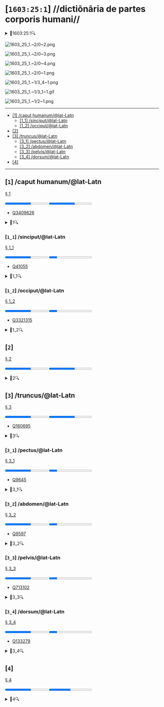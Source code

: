 # [`1603:25:1`] //dictiōnāria de partes corporis humani//


<details><summary>🔎1603:25:1🔍</summary>
  <dl>
    <dt>#item+conceptum+numerordinatio</dt>
    <dd>1603:1:1:25:1</dd>
    <dt>#item+conceptum+codicem</dt>
    <dd>25_1</dd>
    <dt>#status+conceptum+definitionem</dt>
    <dd>50</dd>
    <dt>#status+conceptum+codicem</dt>
    <dd>50</dd>
    <dt>#item+rem+i_qcc+is_zxxx+ix_n1603</dt>
    <dd>1603:25:1</dd>
    <dt>#item+rem+i_mul+is_zyyy</dt>
    <dd>//dictiōnāria de partes corporis humani//</dd>
    <dt>#item+rem+i_lat+is_latn</dt>
    <dd>/dictiōnāria de partes corporis humani/</dd>
  </dl>
</details>



<!-- {'de_codex': '1603_25_1', 'sarcinae': []} -->
![1603_25_1.~2/0~2.png](1603_25_1.~2/0~2.png)

![1603_25_1.~2/0~3.png](1603_25_1.~2/0~3.png)

![1603_25_1.~2/0~4.png](1603_25_1.~2/0~4.png)

![1603_25_1.~2/0~1.png](1603_25_1.~2/0~1.png)

![1603_25_1.~1/3_4~1.png](1603_25_1.~1/3_4~1.png)

![1603_25_1.~1/3_1~1.gif](1603_25_1.~1/3_1~1.gif)

![1603_25_1.~1/2~1.png](1603_25_1.~1/2~1.png)

----

- <a href='#1'>[1] /caput humanum/@lat-Latn</a>
  - <a href='#1_1'>[1_1] /sinciput/@lat-Latn</a>
  - <a href='#1_2'>[1_2] /occiput/@lat-Latn</a>
- <a href='#2'>[2] </a>
- <a href='#3'>[3] /truncus/@lat-Latn</a>
  - <a href='#3_1'>[3_1] /pectus/@lat-Latn</a>
  - <a href='#3_2'>[3_2] /abdomen/@lat-Latn</a>
  - <a href='#3_3'>[3_3] /pelvis/@lat-Latn</a>
  - <a href='#3_4'>[3_4] /dorsum/@lat-Latn</a>
- <a href='#4'>[4] </a>

----

## [`1`] /caput humanum/@lat-Latn

<a id='1' href='#1'>§ 1</a>


<progress value='60' max='100' title='definitionem: 60/100'>60/100</progress>	<progress value='60' max='100' title='cōdex stabilitātī: 60/100'>60/100</progress>	<ul>	<li><a href='https://www.wikidata.org/wiki/Q3409626'>Q3409626</a></li>	</ul>


<details><summary>🔎1🔍</summary>
  <dl>
    <dt>#item+conceptum+numerordinatio</dt>
    <dd>1603:25:1:1</dd>
    <dt>#item+conceptum+codicem</dt>
    <dd>1</dd>
    <dt>#status+conceptum+definitionem</dt>
    <dd>60</dd>
    <dt>#status+conceptum+codicem</dt>
    <dd>60</dd>
    <dt>#item+rem+i_lat+is_latn</dt>
    <dd>caput humanum</dd>
    <dt>#item+rem+i_qcc+is_zxxx+ix_wikiq</dt>
    <dd>Q3409626</dd>
    <dt>#item+rem+i_qcc+is_zxxx+ix_ta98</dt>
    <dd>A01.1.00.001</dd>
    <dt>#item+rem+i_qcc+is_zxxx+ix_hxlix</dt>
    <dd>ix_n1603n25n1caput</dd>
    <dt>#item+rem+i_qcc+is_zxxx+ix_hxlvoc</dt>
    <dd>v_n1603_25_1_caput</dd>
    <dt>#item+rem+i_ara+is_arab</dt>
    <dd>رأس الإنسان</dd>
    <dt>#item+rem+i_ben+is_beng</dt>
    <dd>মানুষের মাথা</dd>
    <dt>#item+rem+i_rus+is_cyrl</dt>
    <dd>голова человека</dd>
    <dt>#item+rem+i_san+is_zzzz</dt>
    <dd>शिरः</dd>
    <dt>#item+rem+i_por+is_latn</dt>
    <dd>cabeça humana</dd>
    <dt>#item+rem+i_eng+is_latn</dt>
    <dd>human head</dd>
    <dt>#item+rem+i_fra+is_latn</dt>
    <dd>tête humaine</dd>
    <dt>#item+rem+i_nld+is_latn</dt>
    <dd>menselijk hoofd</dd>
    <dt>#item+rem+i_deu+is_latn</dt>
    <dd>kopf des menschen</dd>
    <dt>#item+rem+i_spa+is_latn</dt>
    <dd>cabeza humana</dd>
    <dt>#item+rem+i_ita+is_latn</dt>
    <dd>testa umana</dd>
    <dt>#item+rem+i_swe+is_latn</dt>
    <dd>människohuvud</dd>
    <dt>#item+rem+i_pol+is_latn</dt>
    <dd>głowa człowieka</dd>
    <dt>#item+rem+i_vie+is_latn</dt>
    <dd>đầu người</dd>
    <dt>#item+rem+i_cat+is_latn</dt>
    <dd>cap humà</dd>
    <dt>#item+rem+i_ukr+is_cyrl</dt>
    <dd>голова людини</dd>
    <dt>#item+rem+i_nob+is_latn</dt>
    <dd>menneskehode</dd>
    <dt>#item+rem+i_ces+is_latn</dt>
    <dd>hlava</dd>
    <dt>#item+rem+i_dan+is_latn</dt>
    <dd>menneskehovede</dd>
    <dt>#item+rem+i_jpn+is_jpan</dt>
    <dd>ヒトの頭</dd>
    <dt>#item+rem+i_nno+is_latn</dt>
    <dd>menneskehovud</dd>
    <dt>#item+rem+i_fas+is_zzzz</dt>
    <dd>سر انسان</dd>
    <dt>#item+rem+i_hun+is_latn</dt>
    <dd>emberi fej</dd>
    <dt>#item+rem+i_cym+is_latn</dt>
    <dd>pen dynol</dd>
    <dt>#item+rem+i_epo+is_latn</dt>
    <dd>homa kapo</dd>
    <dt>#item+rem+i_msa+is_zzzz</dt>
    <dd>kepala manusia</dd>
    <dt>#item+rem+i_ina+is_latn</dt>
    <dd>capite human</dd>
  </dl>
</details>



### [`1_1`] /sinciput/@lat-Latn

<a id='1_1' href='#1_1'>§ 1_1</a>


<progress value='60' max='100' title='definitionem: 60/100'>60/100</progress>	<progress value='19' max='100' title='cōdex stabilitātī: 19/100'>19/100</progress>	<ul>	<li><a href='https://www.wikidata.org/wiki/Q41055'>Q41055</a></li>	</ul>


<details><summary>🔎1_1🔍</summary>
  <dl>
    <dt>#item+conceptum+numerordinatio</dt>
    <dd>1603:25:1:1:1</dd>
    <dt>#item+conceptum+codicem</dt>
    <dd>1_1</dd>
    <dt>#status+conceptum+definitionem</dt>
    <dd>60</dd>
    <dt>#status+conceptum+codicem</dt>
    <dd>19</dd>
    <dt>#item+rem+i_lat+is_latn</dt>
    <dd>sinciput</dd>
    <dt>#item+rem+i_qcc+is_zxxx+ix_wikiq</dt>
    <dd>Q41055</dd>
    <dt>#item+rem+i_qcc+is_zxxx+ix_ta98</dt>
    <dd>A01.1.00.002</dd>
    <dt>#item+rem+i_qcc+is_zxxx+ix_hxlix</dt>
    <dd>ix_n1603n25n1sinciput</dd>
    <dt>#item+rem+i_qcc+is_zxxx+ix_hxlvoc</dt>
    <dd>v_n1603_25_1_sinciput</dd>
    <dt>#item+rem+i_ara+is_arab</dt>
    <dd>جبهة</dd>
    <dt>#item+rem+i_rus+is_cyrl</dt>
    <dd>лоб</dd>
    <dt>#item+rem+i_san+is_zzzz</dt>
    <dd>ललाटम्</dd>
    <dt>#item+rem+i_por+is_latn</dt>
    <dd>testa</dd>
    <dt>#item+rem+i_eng+is_latn</dt>
    <dd>forehead</dd>
    <dt>#item+rem+i_fra+is_latn</dt>
    <dd>front</dd>
    <dt>#item+rem+i_nld+is_latn</dt>
    <dd>voorhoofd</dd>
    <dt>#item+rem+i_deu+is_latn</dt>
    <dd>stirn</dd>
    <dt>#item+rem+i_spa+is_latn</dt>
    <dd>frente</dd>
    <dt>#item+rem+i_ita+is_latn</dt>
    <dd>fronte</dd>
    <dt>#item+rem+i_gle+is_latn</dt>
    <dd>éadan</dd>
    <dt>#item+rem+i_swe+is_latn</dt>
    <dd>panna</dd>
    <dt>#item+rem+i_pol+is_latn</dt>
    <dd>czoło</dd>
    <dt>#item+rem+i_fin+is_latn</dt>
    <dd>otsa</dd>
    <dt>#item+rem+i_ron+is_latn</dt>
    <dd>frunte</dd>
    <dt>#item+rem+i_vie+is_latn</dt>
    <dd>trán</dd>
    <dt>#item+rem+i_cat+is_latn</dt>
    <dd>front</dd>
    <dt>#item+rem+i_ukr+is_cyrl</dt>
    <dd>чоло</dd>
    <dt>#item+rem+i_bul+is_cyrl</dt>
    <dd>чело</dd>
    <dt>#item+rem+i_war+is_latn</dt>
    <dd>agtáng</dd>
    <dt>#item+rem+i_nob+is_latn</dt>
    <dd>panne</dd>
    <dt>#item+rem+i_ces+is_latn</dt>
    <dd>čelo</dd>
    <dt>#item+rem+i_dan+is_latn</dt>
    <dd>pande</dd>
    <dt>#item+rem+i_jpn+is_jpan</dt>
    <dd>額</dd>
    <dt>#item+rem+i_nno+is_latn</dt>
    <dd>panne</dd>
    <dt>#item+rem+i_mal+is_mlym</dt>
    <dd>നെറ്റി</dd>
    <dt>#item+rem+i_ind+is_latn</dt>
    <dd>dahi</dd>
    <dt>#item+rem+i_fas+is_zzzz</dt>
    <dd>پیشانی</dd>
    <dt>#item+rem+i_hun+is_latn</dt>
    <dd>homlok</dd>
    <dt>#item+rem+i_eus+is_latn</dt>
    <dd>bekoki</dd>
    <dt>#item+rem+i_cym+is_latn</dt>
    <dd>talcen</dd>
    <dt>#item+rem+i_glg+is_latn</dt>
    <dd>testa</dd>
    <dt>#item+rem+i_slk+is_latn</dt>
    <dd>čelo</dd>
    <dt>#item+rem+i_epo+is_latn</dt>
    <dd>frunto</dd>
    <dt>#item+rem+i_msa+is_zzzz</dt>
    <dd>dahi</dd>
    <dt>#item+rem+i_est+is_latn</dt>
    <dd>laup</dd>
    <dt>#item+rem+i_hrv+is_latn</dt>
    <dd>čelo</dd>
  </dl>
</details>



### [`1_2`] /occiput/@lat-Latn

<a id='1_2' href='#1_2'>§ 1_2</a>


<progress value='60' max='100' title='definitionem: 60/100'>60/100</progress>	<progress value='19' max='100' title='cōdex stabilitātī: 19/100'>19/100</progress>	<ul>	<li><a href='https://www.wikidata.org/wiki/Q3321315'>Q3321315</a></li>	</ul>


<details><summary>🔎1_2🔍</summary>
  <dl>
    <dt>#item+conceptum+numerordinatio</dt>
    <dd>1603:25:1:1:2</dd>
    <dt>#item+conceptum+codicem</dt>
    <dd>1_2</dd>
    <dt>#status+conceptum+definitionem</dt>
    <dd>60</dd>
    <dt>#status+conceptum+codicem</dt>
    <dd>19</dd>
    <dt>#item+rem+i_lat+is_latn</dt>
    <dd>occiput</dd>
    <dt>#item+rem+i_qcc+is_zxxx+ix_wikiq</dt>
    <dd>Q3321315</dd>
    <dt>#item+rem+i_qcc+is_zxxx+ix_ta98</dt>
    <dd>A01.1.00.003</dd>
    <dt>#item+rem+i_qcc+is_zxxx+ix_hxlix</dt>
    <dd>ix_n1603n25n1occiput</dd>
    <dt>#item+rem+i_qcc+is_zxxx+ix_hxlvoc</dt>
    <dd>v_n1603_25_1_occiput</dd>
    <dt>#item+rem+i_ara+is_arab</dt>
    <dd>مؤخر الرأس</dd>
    <dt>#item+rem+i_por+is_latn</dt>
    <dd>occipício</dd>
    <dt>#item+rem+i_eng+is_latn</dt>
    <dd>occiput</dd>
    <dt>#item+rem+i_fra+is_latn</dt>
    <dd>occiput</dd>
    <dt>#item+rem+i_deu+is_latn</dt>
    <dd>occiput</dd>
    <dt>#item+rem+i_spa+is_latn</dt>
    <dd>occipucio</dd>
    <dt>#item+rem+i_ita+is_latn</dt>
    <dd>occipite</dd>
    <dt>#item+rem+i_pol+is_latn</dt>
    <dd>potylica</dd>
    <dt>#item+rem+i_fin+is_latn</dt>
    <dd>takaraivo</dd>
    <dt>#item+rem+i_cat+is_latn</dt>
    <dd>occípit</dd>
    <dt>#item+rem+i_jpn+is_jpan</dt>
    <dd>後頭部</dd>
    <dt>#item+rem+i_nno+is_latn</dt>
    <dd>bakhovud</dd>
    <dt>#item+rem+i_eus+is_latn</dt>
    <dd>okzipuzio</dd>
    <dt>#item+rem+i_glg+is_latn</dt>
    <dd>occipicio</dd>
  </dl>
</details>



## [`2`] 

<a id='2' href='#2'>§ 2</a>


<progress value='60' max='100' title='definitionem: 60/100'>60/100</progress>	<progress value='60' max='100' title='cōdex stabilitātī: 60/100'>60/100</progress>	<ul>	</ul>


<details><summary>🔎2🔍</summary>
  <dl>
    <dt>#item+conceptum+numerordinatio</dt>
    <dd>1603:25:1:2</dd>
    <dt>#item+conceptum+codicem</dt>
    <dd>2</dd>
    <dt>#status+conceptum+definitionem</dt>
    <dd>60</dd>
    <dt>#status+conceptum+codicem</dt>
    <dd>60</dd>
    <dt>#item+rem+i_qcc+is_zxxx+ix_hxlix</dt>
    <dd>ix_n1603n25n1collum</dd>
    <dt>#item+rem+i_qcc+is_zxxx+ix_hxlvoc</dt>
    <dd>v_n1603_25_1_collum</dd>
  </dl>
</details>



## [`3`] /truncus/@lat-Latn

<a id='3' href='#3'>§ 3</a>


<progress value='60' max='100' title='definitionem: 60/100'>60/100</progress>	<progress value='60' max='100' title='cōdex stabilitātī: 60/100'>60/100</progress>	<ul>	<li><a href='https://www.wikidata.org/wiki/Q160695'>Q160695</a></li>	</ul>


<details><summary>🔎3🔍</summary>
  <dl>
    <dt>#item+conceptum+numerordinatio</dt>
    <dd>1603:25:1:3</dd>
    <dt>#item+conceptum+codicem</dt>
    <dd>3</dd>
    <dt>#status+conceptum+definitionem</dt>
    <dd>60</dd>
    <dt>#status+conceptum+codicem</dt>
    <dd>60</dd>
    <dt>#item+rem+i_lat+is_latn</dt>
    <dd>truncus</dd>
    <dt>#item+rem+i_qcc+is_zxxx+ix_wikiq</dt>
    <dd>Q160695</dd>
    <dt>#item+rem+i_qcc+is_zxxx+ix_ta98</dt>
    <dd>A01.1.00.013</dd>
    <dt>#item+rem+i_qcc+is_zxxx+ix_hxlix</dt>
    <dd>ix_n1603n25n1truncus</dd>
    <dt>#item+rem+i_qcc+is_zxxx+ix_hxlvoc</dt>
    <dd>v_n1603_25_1_truncus</dd>
    <dt>#item+rem+i_ara+is_arab</dt>
    <dd>جذع</dd>
    <dt>#item+rem+i_rus+is_cyrl</dt>
    <dd>туловище</dd>
    <dt>#item+rem+i_por+is_latn</dt>
    <dd>tronco</dd>
    <dt>#item+rem+i_eng+is_latn</dt>
    <dd>torso</dd>
    <dt>#item+rem+i_fra+is_latn</dt>
    <dd>tronc</dd>
    <dt>#item+rem+i_nld+is_latn</dt>
    <dd>romp</dd>
    <dt>#item+rem+i_deu+is_latn</dt>
    <dd>rumpf</dd>
    <dt>#item+rem+i_spa+is_latn</dt>
    <dd>tronco</dd>
    <dt>#item+rem+i_ita+is_latn</dt>
    <dd>tronco</dd>
    <dt>#item+rem+i_gle+is_latn</dt>
    <dd>tóracs</dd>
    <dt>#item+rem+i_swe+is_latn</dt>
    <dd>torso</dd>
    <dt>#item+rem+i_pol+is_latn</dt>
    <dd>tułów</dd>
    <dt>#item+rem+i_fin+is_latn</dt>
    <dd>torso</dd>
    <dt>#item+rem+i_ron+is_latn</dt>
    <dd>trunchi</dd>
    <dt>#item+rem+i_vie+is_latn</dt>
    <dd>thân mình</dd>
    <dt>#item+rem+i_cat+is_latn</dt>
    <dd>tronc</dd>
    <dt>#item+rem+i_ukr+is_cyrl</dt>
    <dd>тулуб</dd>
    <dt>#item+rem+i_bul+is_cyrl</dt>
    <dd>туловище</dd>
    <dt>#item+rem+i_slv+is_latn</dt>
    <dd>torzo</dd>
    <dt>#item+rem+i_nob+is_latn</dt>
    <dd>torso</dd>
    <dt>#item+rem+i_ces+is_latn</dt>
    <dd>trup</dd>
    <dt>#item+rem+i_dan+is_latn</dt>
    <dd>torso</dd>
    <dt>#item+rem+i_jpn+is_jpan</dt>
    <dd>胴体</dd>
    <dt>#item+rem+i_nno+is_latn</dt>
    <dd>truncus</dd>
    <dt>#item+rem+i_ind+is_latn</dt>
    <dd>trunkus</dd>
    <dt>#item+rem+i_fas+is_zzzz</dt>
    <dd>تنه</dd>
    <dt>#item+rem+i_hun+is_latn</dt>
    <dd>torzó</dd>
    <dt>#item+rem+i_eus+is_latn</dt>
    <dd>gorputz-enbor</dd>
    <dt>#item+rem+i_glg+is_latn</dt>
    <dd>tronco</dd>
    <dt>#item+rem+i_slk+is_latn</dt>
    <dd>trup</dd>
    <dt>#item+rem+i_epo+is_latn</dt>
    <dd>torso</dd>
    <dt>#item+rem+i_est+is_latn</dt>
    <dd>kere</dd>
    <dt>#item+rem+i_hrv+is_latn</dt>
    <dd>torzo</dd>
  </dl>
</details>



### [`3_1`] /pectus/@lat-Latn

<a id='3_1' href='#3_1'>§ 3_1</a>


<progress value='60' max='100' title='definitionem: 60/100'>60/100</progress>	<progress value='19' max='100' title='cōdex stabilitātī: 19/100'>19/100</progress>	<ul>	<li><a href='https://www.wikidata.org/wiki/Q9645'>Q9645</a></li>	</ul>


<details><summary>🔎3_1🔍</summary>
  <dl>
    <dt>#item+conceptum+numerordinatio</dt>
    <dd>1603:25:1:3:1</dd>
    <dt>#item+conceptum+codicem</dt>
    <dd>3_1</dd>
    <dt>#status+conceptum+definitionem</dt>
    <dd>60</dd>
    <dt>#status+conceptum+codicem</dt>
    <dd>19</dd>
    <dt>#item+rem+i_lat+is_latn</dt>
    <dd>pectus</dd>
    <dt>#item+rem+i_qcc+is_zxxx+ix_wikiq</dt>
    <dd>Q9645</dd>
    <dt>#item+rem+i_qcc+is_zxxx+ix_ta98</dt>
    <dd>A01.1.00.014</dd>
    <dt>#item+rem+i_qcc+is_zxxx+ix_hxlix</dt>
    <dd>ix_n1603n25n1thorax</dd>
    <dt>#item+rem+i_qcc+is_zxxx+ix_hxlvoc</dt>
    <dd>v_n1603_25_1_thorax</dd>
    <dt>#item+rem+i_ara+is_arab</dt>
    <dd>صدر</dd>
    <dt>#item+rem+i_ben+is_beng</dt>
    <dd>বক্ষ</dd>
    <dt>#item+rem+i_rus+is_cyrl</dt>
    <dd>торакс</dd>
    <dt>#item+rem+i_san+is_zzzz</dt>
    <dd>वक्षःस्थलम्</dd>
    <dt>#item+rem+i_por+is_latn</dt>
    <dd>peito</dd>
    <dt>#item+rem+i_eng+is_latn</dt>
    <dd>thorax</dd>
    <dt>#item+rem+i_fra+is_latn</dt>
    <dd>torse</dd>
    <dt>#item+rem+i_nld+is_latn</dt>
    <dd>borstkas</dd>
    <dt>#item+rem+i_deu+is_latn</dt>
    <dd>brust</dd>
    <dt>#item+rem+i_spa+is_latn</dt>
    <dd>torso</dd>
    <dt>#item+rem+i_ita+is_latn</dt>
    <dd>petto</dd>
    <dt>#item+rem+i_gle+is_latn</dt>
    <dd>cliabhrach</dd>
    <dt>#item+rem+i_swe+is_latn</dt>
    <dd>bröst</dd>
    <dt>#item+rem+i_pol+is_latn</dt>
    <dd>klatka piersiowa</dd>
    <dt>#item+rem+i_fin+is_latn</dt>
    <dd>rinta</dd>
    <dt>#item+rem+i_vie+is_latn</dt>
    <dd>ngực</dd>
    <dt>#item+rem+i_cat+is_latn</dt>
    <dd>tors</dd>
    <dt>#item+rem+i_ukr+is_cyrl</dt>
    <dd>грудна клітка</dd>
    <dt>#item+rem+i_bul+is_cyrl</dt>
    <dd>гръден кош</dd>
    <dt>#item+rem+i_slv+is_latn</dt>
    <dd>prsni koš</dd>
    <dt>#item+rem+i_war+is_latn</dt>
    <dd>dughán</dd>
    <dt>#item+rem+i_nob+is_latn</dt>
    <dd>bryst</dd>
    <dt>#item+rem+i_ces+is_latn</dt>
    <dd>hrudník</dd>
    <dt>#item+rem+i_dan+is_latn</dt>
    <dd>brystkasse</dd>
    <dt>#item+rem+i_jpn+is_jpan</dt>
    <dd>胸</dd>
    <dt>#item+rem+i_nno+is_latn</dt>
    <dd>bryst</dd>
    <dt>#item+rem+i_ind+is_latn</dt>
    <dd>dada</dd>
    <dt>#item+rem+i_fas+is_zzzz</dt>
    <dd>سینه</dd>
    <dt>#item+rem+i_hun+is_latn</dt>
    <dd>mellkas</dd>
    <dt>#item+rem+i_eus+is_latn</dt>
    <dd>torax</dd>
    <dt>#item+rem+i_cym+is_latn</dt>
    <dd>thoracs</dd>
    <dt>#item+rem+i_glg+is_latn</dt>
    <dd>peito</dd>
    <dt>#item+rem+i_slk+is_latn</dt>
    <dd>hrudník</dd>
    <dt>#item+rem+i_epo+is_latn</dt>
    <dd>brusto</dd>
    <dt>#item+rem+i_msa+is_zzzz</dt>
    <dd>dada</dd>
    <dt>#item+rem+i_est+is_latn</dt>
    <dd>rind</dd>
    <dt>#item+rem+i_hrv+is_latn</dt>
    <dd>prsni koš</dd>
  </dl>
</details>



### [`3_2`] /abdomen/@lat-Latn

<a id='3_2' href='#3_2'>§ 3_2</a>


<progress value='60' max='100' title='definitionem: 60/100'>60/100</progress>	<progress value='19' max='100' title='cōdex stabilitātī: 19/100'>19/100</progress>	<ul>	<li><a href='https://www.wikidata.org/wiki/Q9597'>Q9597</a></li>	</ul>


<details><summary>🔎3_2🔍</summary>
  <dl>
    <dt>#item+conceptum+numerordinatio</dt>
    <dd>1603:25:1:3:2</dd>
    <dt>#item+conceptum+codicem</dt>
    <dd>3_2</dd>
    <dt>#status+conceptum+definitionem</dt>
    <dd>60</dd>
    <dt>#status+conceptum+codicem</dt>
    <dd>19</dd>
    <dt>#item+rem+i_lat+is_latn</dt>
    <dd>abdomen</dd>
    <dt>#item+rem+i_qcc+is_zxxx+ix_wikiq</dt>
    <dd>Q9597</dd>
    <dt>#item+rem+i_qcc+is_zxxx+ix_ta98</dt>
    <dd>A01.1.00.016</dd>
    <dt>#item+rem+i_qcc+is_zxxx+ix_hxlix</dt>
    <dd>ix_n1603n25n1abdomen</dd>
    <dt>#item+rem+i_qcc+is_zxxx+ix_hxlvoc</dt>
    <dd>v_n1603_25_1_abdomen</dd>
    <dt>#item+rem+i_ara+is_arab</dt>
    <dd>بطن</dd>
    <dt>#item+rem+i_ben+is_beng</dt>
    <dd>উদর</dd>
    <dt>#item+rem+i_rus+is_cyrl</dt>
    <dd>живот</dd>
    <dt>#item+rem+i_san+is_zzzz</dt>
    <dd>नाभिः</dd>
    <dt>#item+rem+i_por+is_latn</dt>
    <dd>abdómen</dd>
    <dt>#item+rem+i_eng+is_latn</dt>
    <dd>abdomen</dd>
    <dt>#item+rem+i_fra+is_latn</dt>
    <dd>abdomen</dd>
    <dt>#item+rem+i_nld+is_latn</dt>
    <dd>buik</dd>
    <dt>#item+rem+i_deu+is_latn</dt>
    <dd>abdomen</dd>
    <dt>#item+rem+i_spa+is_latn</dt>
    <dd>abdomen</dd>
    <dt>#item+rem+i_ita+is_latn</dt>
    <dd>addome</dd>
    <dt>#item+rem+i_gle+is_latn</dt>
    <dd>abdóman</dd>
    <dt>#item+rem+i_swe+is_latn</dt>
    <dd>buken</dd>
    <dt>#item+rem+i_sqi+is_latn</dt>
    <dd>abdomeni</dd>
    <dt>#item+rem+i_pol+is_latn</dt>
    <dd>brzuch</dd>
    <dt>#item+rem+i_fin+is_latn</dt>
    <dd>vatsa</dd>
    <dt>#item+rem+i_ron+is_latn</dt>
    <dd>abdomen</dd>
    <dt>#item+rem+i_vie+is_latn</dt>
    <dd>bụng</dd>
    <dt>#item+rem+i_cat+is_latn</dt>
    <dd>abdomen</dd>
    <dt>#item+rem+i_ukr+is_cyrl</dt>
    <dd>живіт</dd>
    <dt>#item+rem+i_bul+is_cyrl</dt>
    <dd>корем</dd>
    <dt>#item+rem+i_slv+is_latn</dt>
    <dd>trebuh</dd>
    <dt>#item+rem+i_war+is_latn</dt>
    <dd>puson</dd>
    <dt>#item+rem+i_nob+is_latn</dt>
    <dd>abdomen</dd>
    <dt>#item+rem+i_ces+is_latn</dt>
    <dd>břicho</dd>
    <dt>#item+rem+i_dan+is_latn</dt>
    <dd>bughule</dd>
    <dt>#item+rem+i_jpn+is_jpan</dt>
    <dd>腹</dd>
    <dt>#item+rem+i_nno+is_latn</dt>
    <dd>abdomen</dd>
    <dt>#item+rem+i_ind+is_latn</dt>
    <dd>abdomen</dd>
    <dt>#item+rem+i_fas+is_zzzz</dt>
    <dd>شکم</dd>
    <dt>#item+rem+i_hun+is_latn</dt>
    <dd>has</dd>
    <dt>#item+rem+i_eus+is_latn</dt>
    <dd>abdomen</dd>
    <dt>#item+rem+i_cym+is_latn</dt>
    <dd>abdomen</dd>
    <dt>#item+rem+i_glg+is_latn</dt>
    <dd>abdome</dd>
    <dt>#item+rem+i_slk+is_latn</dt>
    <dd>brucho (stavovce)</dd>
    <dt>#item+rem+i_epo+is_latn</dt>
    <dd>ventro</dd>
    <dt>#item+rem+i_msa+is_zzzz</dt>
    <dd>Abdomen</dd>
    <dt>#item+rem+i_est+is_latn</dt>
    <dd>kõht</dd>
    <dt>#item+rem+i_hrv+is_latn</dt>
    <dd>trbuh</dd>
    <dt>#item+rem+i_ina+is_latn</dt>
    <dd>abdomine</dd>
  </dl>
</details>



### [`3_3`] /pelvis/@lat-Latn

<a id='3_3' href='#3_3'>§ 3_3</a>


<progress value='60' max='100' title='definitionem: 60/100'>60/100</progress>	<progress value='19' max='100' title='cōdex stabilitātī: 19/100'>19/100</progress>	<ul>	<li><a href='https://www.wikidata.org/wiki/Q713102'>Q713102</a></li>	</ul>


<details><summary>🔎3_3🔍</summary>
  <dl>
    <dt>#item+conceptum+numerordinatio</dt>
    <dd>1603:25:1:3:3</dd>
    <dt>#item+conceptum+codicem</dt>
    <dd>3_3</dd>
    <dt>#status+conceptum+definitionem</dt>
    <dd>60</dd>
    <dt>#status+conceptum+codicem</dt>
    <dd>19</dd>
    <dt>#item+rem+i_lat+is_latn</dt>
    <dd>pelvis</dd>
    <dt>#item+rem+i_qcc+is_zxxx+ix_wikiq</dt>
    <dd>Q713102</dd>
    <dt>#item+rem+i_qcc+is_zxxx+ix_ta98</dt>
    <dd>A01.1.00.017</dd>
    <dt>#item+rem+i_qcc+is_zxxx+ix_hxlix</dt>
    <dd>ix_n1603n25n1pelvis</dd>
    <dt>#item+rem+i_qcc+is_zxxx+ix_hxlvoc</dt>
    <dd>v_n1603_25_1_pelvis</dd>
    <dt>#item+rem+i_ara+is_arab</dt>
    <dd>حوض</dd>
    <dt>#item+rem+i_ben+is_beng</dt>
    <dd>শ্রোণিচক্র</dd>
    <dt>#item+rem+i_rus+is_cyrl</dt>
    <dd>таз</dd>
    <dt>#item+rem+i_por+is_latn</dt>
    <dd>bacia</dd>
    <dt>#item+rem+i_eng+is_latn</dt>
    <dd>pelvis</dd>
    <dt>#item+rem+i_fra+is_latn</dt>
    <dd>bassin</dd>
    <dt>#item+rem+i_nld+is_latn</dt>
    <dd>bekken</dd>
    <dt>#item+rem+i_deu+is_latn</dt>
    <dd>becken</dd>
    <dt>#item+rem+i_spa+is_latn</dt>
    <dd>pelvis</dd>
    <dt>#item+rem+i_ita+is_latn</dt>
    <dd>bacino</dd>
    <dt>#item+rem+i_gle+is_latn</dt>
    <dd>peilbheas</dd>
    <dt>#item+rem+i_swe+is_latn</dt>
    <dd>bäcken</dd>
    <dt>#item+rem+i_sqi+is_latn</dt>
    <dd>legeni i njeriut</dd>
    <dt>#item+rem+i_pol+is_latn</dt>
    <dd>kość miedniczna</dd>
    <dt>#item+rem+i_fin+is_latn</dt>
    <dd>lantio</dd>
    <dt>#item+rem+i_ron+is_latn</dt>
    <dd>pelvis</dd>
    <dt>#item+rem+i_vie+is_latn</dt>
    <dd>khung chậu</dd>
    <dt>#item+rem+i_cat+is_latn</dt>
    <dd>pelvis</dd>
    <dt>#item+rem+i_ukr+is_cyrl</dt>
    <dd>таз</dd>
    <dt>#item+rem+i_bul+is_cyrl</dt>
    <dd>таз</dd>
    <dt>#item+rem+i_slv+is_latn</dt>
    <dd>medenica</dd>
    <dt>#item+rem+i_war+is_latn</dt>
    <dd>pelvis</dd>
    <dt>#item+rem+i_nob+is_latn</dt>
    <dd>bekken</dd>
    <dt>#item+rem+i_ces+is_latn</dt>
    <dd>pánev</dd>
    <dt>#item+rem+i_dan+is_latn</dt>
    <dd>bækken</dd>
    <dt>#item+rem+i_jpn+is_jpan</dt>
    <dd>骨盤</dd>
    <dt>#item+rem+i_nno+is_latn</dt>
    <dd>bekken</dd>
    <dt>#item+rem+i_ind+is_latn</dt>
    <dd>pelvis</dd>
    <dt>#item+rem+i_fas+is_zzzz</dt>
    <dd>لگن خاصره</dd>
    <dt>#item+rem+i_hun+is_latn</dt>
    <dd>csontos medence</dd>
    <dt>#item+rem+i_eus+is_latn</dt>
    <dd>pelbis</dd>
    <dt>#item+rem+i_cym+is_latn</dt>
    <dd>pelfis</dd>
    <dt>#item+rem+i_glg+is_latn</dt>
    <dd>pelve</dd>
    <dt>#item+rem+i_slk+is_latn</dt>
    <dd>panva</dd>
    <dt>#item+rem+i_epo+is_latn</dt>
    <dd>pelvo</dd>
    <dt>#item+rem+i_msa+is_zzzz</dt>
    <dd>Pelvis</dd>
    <dt>#item+rem+i_est+is_latn</dt>
    <dd>vaagen</dd>
    <dt>#item+rem+i_hrv+is_latn</dt>
    <dd>zdjelica</dd>
  </dl>
</details>



### [`3_4`] /dorsum/@lat-Latn

<a id='3_4' href='#3_4'>§ 3_4</a>


<progress value='60' max='100' title='definitionem: 60/100'>60/100</progress>	<progress value='19' max='100' title='cōdex stabilitātī: 19/100'>19/100</progress>	<ul>	<li><a href='https://www.wikidata.org/wiki/Q133279'>Q133279</a></li>	</ul>


<details><summary>🔎3_4🔍</summary>
  <dl>
    <dt>#item+conceptum+numerordinatio</dt>
    <dd>1603:25:1:3:4</dd>
    <dt>#item+conceptum+codicem</dt>
    <dd>3_4</dd>
    <dt>#status+conceptum+definitionem</dt>
    <dd>60</dd>
    <dt>#status+conceptum+codicem</dt>
    <dd>19</dd>
    <dt>#item+rem+i_lat+is_latn</dt>
    <dd>dorsum</dd>
    <dt>#item+rem+i_qcc+is_zxxx+ix_wikiq</dt>
    <dd>Q133279</dd>
    <dt>#item+rem+i_qcc+is_zxxx+ix_ta98</dt>
    <dd>A01.1.00.018</dd>
    <dt>#item+rem+i_qcc+is_zxxx+ix_hxlix</dt>
    <dd>ix_n1603n25n1dorsum</dd>
    <dt>#item+rem+i_qcc+is_zxxx+ix_hxlvoc</dt>
    <dd>v_n1603_25_1_dorsum</dd>
    <dt>#item+rem+i_ara+is_arab</dt>
    <dd>ظهر</dd>
    <dt>#item+rem+i_rus+is_cyrl</dt>
    <dd>спина</dd>
    <dt>#item+rem+i_san+is_zzzz</dt>
    <dd>पृष्ठभागः</dd>
    <dt>#item+rem+i_por+is_latn</dt>
    <dd>costas</dd>
    <dt>#item+rem+i_eng+is_latn</dt>
    <dd>back</dd>
    <dt>#item+rem+i_fra+is_latn</dt>
    <dd>dos</dd>
    <dt>#item+rem+i_nld+is_latn</dt>
    <dd>rug</dd>
    <dt>#item+rem+i_deu+is_latn</dt>
    <dd>rücken</dd>
    <dt>#item+rem+i_spa+is_latn</dt>
    <dd>espalda</dd>
    <dt>#item+rem+i_ita+is_latn</dt>
    <dd>schiena</dd>
    <dt>#item+rem+i_swe+is_latn</dt>
    <dd>rygg</dd>
    <dt>#item+rem+i_pol+is_latn</dt>
    <dd>plecy</dd>
    <dt>#item+rem+i_fin+is_latn</dt>
    <dd>selkä</dd>
    <dt>#item+rem+i_ron+is_latn</dt>
    <dd>spate</dd>
    <dt>#item+rem+i_vie+is_latn</dt>
    <dd>lưng người</dd>
    <dt>#item+rem+i_cat+is_latn</dt>
    <dd>esquena</dd>
    <dt>#item+rem+i_ukr+is_cyrl</dt>
    <dd>спина</dd>
    <dt>#item+rem+i_bul+is_cyrl</dt>
    <dd>гръб</dd>
    <dt>#item+rem+i_war+is_latn</dt>
    <dd>bungkog</dd>
    <dt>#item+rem+i_nob+is_latn</dt>
    <dd>rygg</dd>
    <dt>#item+rem+i_ces+is_latn</dt>
    <dd>záda</dd>
    <dt>#item+rem+i_dan+is_latn</dt>
    <dd>ryg</dd>
    <dt>#item+rem+i_jpn+is_jpan</dt>
    <dd>背中</dd>
    <dt>#item+rem+i_nno+is_latn</dt>
    <dd>rygg</dd>
    <dt>#item+rem+i_ind+is_latn</dt>
    <dd>punggung</dd>
    <dt>#item+rem+i_fas+is_zzzz</dt>
    <dd>پشت انسان</dd>
    <dt>#item+rem+i_eus+is_latn</dt>
    <dd>bizkar</dd>
    <dt>#item+rem+i_cym+is_latn</dt>
    <dd>cefn</dd>
    <dt>#item+rem+i_glg+is_latn</dt>
    <dd>costas</dd>
    <dt>#item+rem+i_epo+is_latn</dt>
    <dd>dorso</dd>
    <dt>#item+rem+i_est+is_latn</dt>
    <dd>selg</dd>
    <dt>#item+rem+i_hrv+is_latn</dt>
    <dd>leđa</dd>
  </dl>
</details>



## [`4`] 

<a id='4' href='#4'>§ 4</a>


<progress value='60' max='100' title='definitionem: 60/100'>60/100</progress>	<progress value='50' max='100' title='cōdex stabilitātī: 50/100'>50/100</progress>	<ul>	</ul>


<details><summary>🔎4🔍</summary>
  <dl>
    <dt>#item+conceptum+numerordinatio</dt>
    <dd>1603:25:1:4</dd>
    <dt>#item+conceptum+codicem</dt>
    <dd>4</dd>
    <dt>#status+conceptum+definitionem</dt>
    <dd>60</dd>
    <dt>#status+conceptum+codicem</dt>
    <dd>50</dd>
    <dt>#item+rem+i_qcc+is_zxxx+ix_hxlix</dt>
    <dd>ix_n1603n25n1extremitates</dd>
    <dt>#item+rem+i_qcc+is_zxxx+ix_hxlvoc</dt>
    <dd>v_n1603_25_1_extremitates</dd>
  </dl>
</details>



